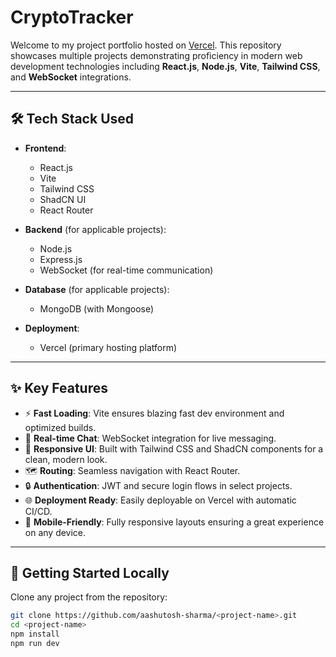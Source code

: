 # CryptoTracker



Welcome to my project portfolio hosted on [Vercel](https://crypto-tracker-5vju.vercel.app/). This repository showcases multiple projects demonstrating proficiency in modern web development technologies including **React.js**, **Node.js**, **Vite**, **Tailwind CSS**, and **WebSocket** integrations.

---

## 🛠️ Tech Stack Used

- **Frontend**:
  - React.js
  - Vite
  - Tailwind CSS
  - ShadCN UI
  - React Router

- **Backend** (for applicable projects):
  - Node.js
  - Express.js
  - WebSocket (for real-time communication)

- **Database** (for applicable projects):
  - MongoDB (with Mongoose)

- **Deployment**:
  - Vercel (primary hosting platform)

---

## ✨ Key Features

- ⚡ **Fast Loading**: Vite ensures blazing fast dev environment and optimized builds.
- 💬 **Real-time Chat**: WebSocket integration for live messaging.
- 🎨 **Responsive UI**: Built with Tailwind CSS and ShadCN components for a clean, modern look.
- 🗺️ **Routing**: Seamless navigation with React Router.
- 🔒 **Authentication**: JWT and secure login flows in select projects.
- 🌐 **Deployment Ready**: Easily deployable on Vercel with automatic CI/CD.
- 📱 **Mobile-Friendly**: Fully responsive layouts ensuring a great experience on any device.

---



## 🧩 Getting Started Locally

Clone any project from the repository:

```bash
git clone https://github.com/aashutosh-sharma/<project-name>.git
cd <project-name>
npm install
npm run dev
